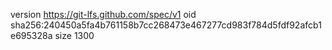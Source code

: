 version https://git-lfs.github.com/spec/v1
oid sha256:240450a5fa4b761158b7cc268473e467277cd983f784d5fdf92afcb1e695328a
size 1300
